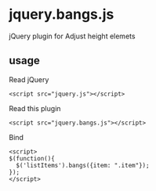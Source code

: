 jquery.bangs.js
===============

jQuery plugin for Adjust height elemets

## usage
Read jQuery
````
<script src="jquery.js"></script>
````

Read this plugin
````
<script src="jquery.bangs.js"></script>
````

Bind
````
<script>
$(function(){
  $('listItems').bangs({item: ".item"});
});
</script>
````






